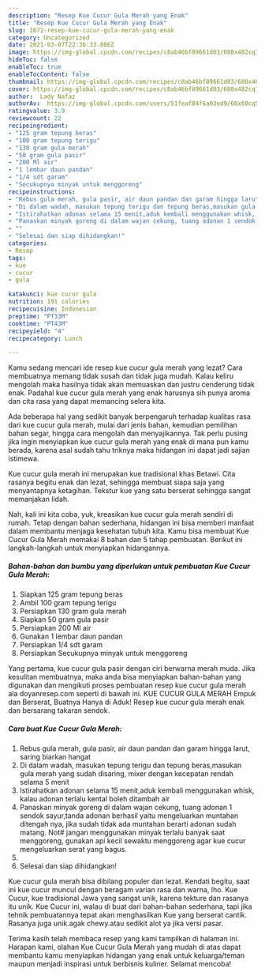 ```yaml
---
description: "Resep Kue Cucur Gula Merah yang Enak"
title: "Resep Kue Cucur Gula Merah yang Enak"
slug: 1672-resep-kue-cucur-gula-merah-yang-enak
category: Uncategorized
date: 2021-03-07T22:36:33.806Z
image: https://img-global.cpcdn.com/recipes/c8ab46bf89661d03/680x482cq70/kue-cucur-gula-merah-foto-resep-utama.jpg
hideToc: false
enableToc: true
enableTocContent: false
thumbnail: https://img-global.cpcdn.com/recipes/c8ab46bf89661d03/680x482cq70/kue-cucur-gula-merah-foto-resep-utama.jpg
cover: https://img-global.cpcdn.com/recipes/c8ab46bf89661d03/680x482cq70/kue-cucur-gula-merah-foto-resep-utama.jpg
author:  Lady Nafaz
authorAv:  https://img-global.cpcdn.com/users/51feaf84f6a03ed9/60x60cq50/avatar.jpg
ratingvalue: 3.9
reviewcount: 22
recipeingredient:
- "125 gram tepung beras"
- "100 gram tepung terigu"
- "130 gram gula merah"
- "50 gram gula pasir"
- "200 Ml air"
- "1 lembar daun pandan"
- "1/4 sdt garam"
- "Secukupnya minyak untuk menggoreng"
recipeinstructions:
- "Rebus gula merah, gula pasir, air daun pandan dan garam hingga larut, saring biarkan hangat"
- "Di dalam wadah, masukan tepung terigu dan tepung beras,masukan gula merah yang sudah disaring, mixer dengan kecepatan rendah selama 5 menit"
- "Istirahatkan adonan selama 15 menit,aduk kembali menggunakan whisk, kalau adonan terlalu kental boleh ditambah air"
- "Panaskan minyak goreng di dalam wajan cekung, tuang adonan 1 sendok sayur,tanda adonan berhasil yaitu mengeluarkan muntahan ditengah nya, jika sudah tidak ada muntahan berarti adonan sudah matang. Not# jangan menggunakan minyak terlalu banyak saat menggoreng, gunakan api kecil sewaktu menggoreng agar kue cucur mengeluarkan serat yang bagus."
- ""
- "Selesai dan siap dihidangkan!"
categories:
- Resep
tags:
- kue
- cucur
- gula

katakunci: kue cucur gula 
nutrition: 191 calories
recipecuisine: Indonesian
preptime: "PT33M"
cooktime: "PT43M"
recipeyield: "4"
recipecategory: Lunch

---
```



Kamu sedang mencari ide resep kue cucur gula merah yang lezat? Cara membuatnya memang tidak susah dan tidak juga mudah. Kalau keliru mengolah maka hasilnya tidak akan memuaskan dan justru cenderung tidak enak. Padahal kue cucur gula merah yang enak harusnya sih punya aroma dan cita rasa yang dapat memancing selera kita.


Ada beberapa hal yang sedikit banyak berpengaruh terhadap kualitas rasa dari kue cucur gula merah, mulai dari jenis bahan, kemudian pemilihan bahan segar, hingga cara mengolah dan menyajikannya. Tak perlu pusing jika ingin menyiapkan kue cucur gula merah yang enak di mana pun kamu berada, karena asal sudah tahu triknya maka hidangan ini dapat jadi sajian istimewa.

Kue cucur gula merah ini merupakan kue tradisional khas Betawi. Cita rasanya begitu enak dan lezat, sehingga membuat siapa saja yang menyantapnya ketagihan. Tekstur kue yang satu berserat sehingga sangat memanjakan lidah.


Nah, kali ini kita coba, yuk, kreasikan kue cucur gula merah sendiri di rumah. Tetap dengan bahan sederhana, hidangan ini bisa memberi manfaat dalam membantu menjaga kesehatan tubuh kita. Kamu bisa membuat Kue Cucur Gula Merah memakai 8 bahan dan 5 tahap pembuatan. Berikut ini langkah-langkah untuk menyiapkan hidangannya.

<!--inarticleads1-->

##### Bahan-bahan dan bumbu yang diperlukan untuk pembuatan Kue Cucur Gula Merah:

1. Siapkan 125 gram tepung beras
1. Ambil 100 gram tepung terigu
1. Persiapkan 130 gram gula merah
1. Siapkan 50 gram gula pasir
1. Persiapkan 200 Ml air
1. Gunakan 1 lembar daun pandan
1. Persiapkan 1/4 sdt garam
1. Persiapkan Secukupnya minyak untuk menggoreng


Yang pertama, kue cucur gula pasir dengan ciri berwarna merah muda. Jika kesulitan membuatnya, maka anda bisa menyiapkan bahan-bahan yang digunakan dan mengikuti proses pembuatan resep kue cucur gula merah ala doyanresep.com seperti di bawah ini. KUE CUCUR GULA MERAH Empuk dan Berserat, Buatnya Hanya di Aduk! Resep kue cucur gula merah enak dan bersarang takaran sendok. 

<!--inarticleads2-->

##### Cara buat Kue Cucur Gula Merah:

1. Rebus gula merah, gula pasir, air daun pandan dan garam hingga larut, saring biarkan hangat
1. Di dalam wadah, masukan tepung terigu dan tepung beras,masukan gula merah yang sudah disaring, mixer dengan kecepatan rendah selama 5 menit
1. Istirahatkan adonan selama 15 menit,aduk kembali menggunakan whisk, kalau adonan terlalu kental boleh ditambah air
1. Panaskan minyak goreng di dalam wajan cekung, tuang adonan 1 sendok sayur,tanda adonan berhasil yaitu mengeluarkan muntahan ditengah nya, jika sudah tidak ada muntahan berarti adonan sudah matang. Not# jangan menggunakan minyak terlalu banyak saat menggoreng, gunakan api kecil sewaktu menggoreng agar kue cucur mengeluarkan serat yang bagus.
1. 
1. Selesai dan siap dihidangkan!

Kue cucur gula merah bisa dibilang populer dan lezat. Kendati begitu, saat ini kue cucur muncul dengan beragam varian rasa dan warna, lho. Kue Cucur, kue tradisional Jawa yang sangat unik, karena tekture dan rasanya itu unik. Kue Cucur ini, walau di buat dari bahan-bahan sederhana, tapi jika tehnik pembuatannya tepat akan menghasilkan Kue yang berserat cantik. Rasanya juga unik.agak chewy.atau sedikit alot ya jika versi pasar. 

Terima kasih telah membaca resep yang kami tampilkan di halaman ini. Harapan kami, olahan Kue Cucur Gula Merah yang mudah di atas dapat membantu kamu menyiapkan hidangan yang enak untuk keluarga/teman maupun menjadi inspirasi untuk berbisnis kuliner. Selamat mencoba!
